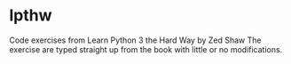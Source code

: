# lpthw
Code exercises from Learn Python 3 the Hard Way by Zed Shaw
The exercise are typed straight up from the book with little or no modifications. 
